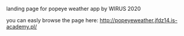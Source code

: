 landing page for popeye weather app by WIRUS 2020

you can easly browse the page here: 
http://popeyeweather.jfdz14.is-academy.pl/

